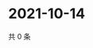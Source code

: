 # 2021-10-14

共 0 条

<!-- BEGIN WEIBO -->
<!-- 最后更新时间 Thu Oct 14 2021 02:15:47 GMT+0800 (China Standard Time) -->

<!-- END WEIBO -->
